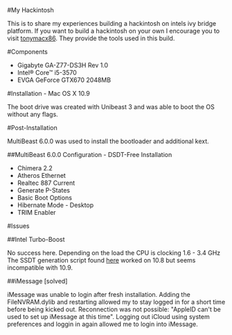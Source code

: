 #My Hackintosh

This is to share my experiences building a hackintosh on intels ivy bridge platform. If you want to build a hackintosh on your own I  encourage you to visit [tonymacx86](http://tonymacx86.com). They provide the tools used in this build.

#Components

* Gigabyte GA-Z77-DS3H Rev 1.0
* Intel® Core™ i5-3570
* EVGA GeForce GTX670 2048MB

#Installation - Mac OS X 10.9

The boot drive was created with Unibeast 3 and was able to boot the OS without any flags.

#Post-Installation

MultiBeast 6.0.0 was used to install the bootloader and additional kext.

##MultiBeast 6.0.0 Configuration - DSDT-Free Installation

* Chimera 2.2
* Atheros Ethernet
* Realtec 887 Current
* Generate P-States
* Basic Boot Options
* Hibernate Mode - Desktop
* TRIM Enabler

#Issues

##Intel Turbo-Boost

No success here. Depending on the load the CPU is clocking 1.6 - 3.4 GHz The SSDT generation script found [here](http://www.tonymacx86.com/ssdt/86906-ssdt-generation-script-ivybridge-pm.html) worked on 10.8 but seems incompatible with 10.9. 

##iMessage [solved]

iMessage was unable to login after fresh installation. Adding the FileNVRAM.dylib and restarting allowed my to stay logged in for a short time before being kicked out. Reconnection was not possible: "AppleID can't be used to set up iMessage at this time". Logging out iCloud using system preferences and loggin in again allowed me to login into iMessage.